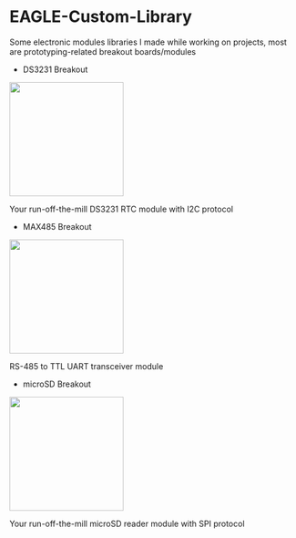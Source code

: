 # EAGLE-Custom-Library
Some electronic modules libraries I made while working on projects, most are prototyping-related breakout boards/modules

- DS3231 Breakout
<img src="https://user-images.githubusercontent.com/39242417/143857845-697a7374-64b2-4a7a-a9d9-26c3647f5540.png" width="200" height="200" />

Your run-off-the-mill DS3231 RTC module with I2C protocol

- MAX485 Breakout
<img src="https://user-images.githubusercontent.com/39242417/143858069-9b3c1838-c0c5-4fa0-a9b5-937bc1e412ab.png" width="200" height="200" />

RS-485 to TTL UART transceiver module

- microSD Breakout
<img src="https://user-images.githubusercontent.com/39242417/143858282-c8bf7d27-4653-474f-b84f-9345f4e42592.png" width="200" height="200" />

Your run-off-the-mill microSD reader module with SPI protocol
